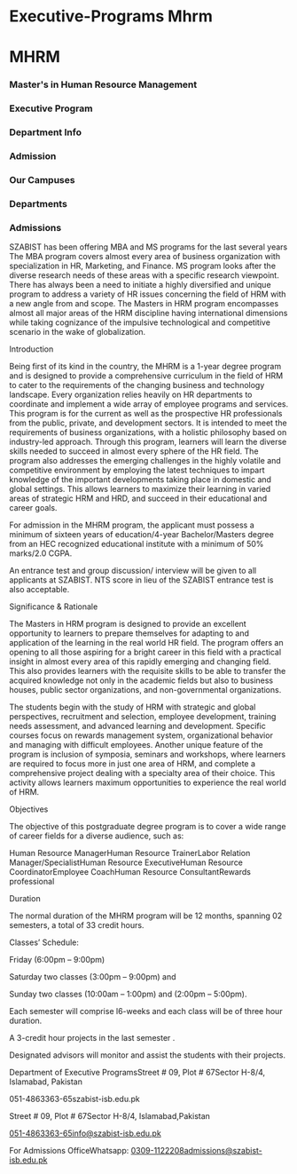 # Executive-Programs Mhrm

# MHRM

### Master's in Human Resource Management

### Executive Program

### Department Info

### Admission

### Our Campuses

### Departments

### Admissions

SZABIST has been offering MBA and MS programs for the last several years The MBA program covers almost every area of business organization with specialization in HR, Marketing, and Finance. MS program looks after the diverse research needs of these areas with a specific research viewpoint. There has always been a need to initiate a highly diversified and unique program to address a variety of HR issues concerning the field of HRM with a new angle from and scope. The Masters in HRM program encompasses almost all major areas of the HRM discipline having international dimensions while taking cognizance of the impulsive technological and competitive scenario in the wake of globalization.

Introduction

Being first of its kind in the country, the MHRM is a 1-year degree program and is designed to provide a comprehensive curriculum in the field of HRM to cater to the requirements of the changing business and technology landscape. Every organization relies heavily on HR departments to coordinate and implement a wide array of employee programs and services. This program is for the current as well as the prospective HR professionals from the public, private, and development sectors. It is intended to meet the requirements of business organizations, with a holistic philosophy based on industry-led approach. Through this program, learners will learn the diverse skills needed to succeed in almost every sphere of the HR field. The program also addresses the emerging challenges in the highly volatile and competitive environment by employing the latest techniques to impart knowledge of the important developments taking place in domestic and global settings. This allows learners to maximize their learning in varied areas of strategic HRM and HRD, and succeed in their educational and career goals.

For admission in the MHRM program, the applicant must possess a minimum of sixteen years of education/4-year Bachelor/Masters degree from an HEC recognized educational institute with a minimum of 50% marks/2.0 CGPA.

An entrance test and group discussion/ interview will be given to all applicants at SZABIST. NTS score in lieu of the SZABIST entrance test is also acceptable.

Significance & Rationale

The Masters in HRM program is designed to provide an excellent opportunity to learners to prepare themselves for adapting to and application of the learning in the real world HR field. The program offers an opening to all those aspiring for a bright career in this field with a practical insight in almost every area of this rapidly emerging and changing field. This also provides learners with the requisite skills to be able to transfer the acquired knowledge not only in the academic fields but also to business houses, public sector organizations, and non-governmental organizations.

The students begin with the study of HRM with strategic and global perspectives, recruitment and selection, employee development, training needs assessment, and advanced learning and development. Specific courses focus on rewards management system, organizational behavior and managing with difficult employees. Another unique feature of the program is inclusion of symposia, seminars and workshops, where learners are required to focus more in just one area of HRM, and complete a comprehensive project dealing with a specialty area of their choice. This activity allows learners maximum opportunities to experience the real world of HRM.

Objectives

The objective of this postgraduate degree program is to cover a wide range of career fields for a diverse audience, such as:

Human Resource ManagerHuman Resource TrainerLabor Relation Manager/SpecialistHuman Resource ExecutiveHuman Resource CoordinatorEmployee CoachHuman Resource ConsultantRewards professional

Duration

The normal duration of the MHRM program will be 12 months, spanning 02 semesters, a total of 33 credit hours.

Classes’ Schedule:

Friday (6:00pm – 9:00pm)

Saturday two classes (3:00pm – 9:00pm) and

Sunday two classes (10:00am – 1:00pm) and (2:00pm – 5:00pm).

Each semester will comprise l6-weeks and each class will be of three hour duration.

A 3-credit hour projects in the last semester .

Designated advisors will monitor and assist the students with their projects.

Department of Executive ProgramsStreet # 09, Plot # 67Sector H-8/4, Islamabad, Pakistan

051-4863363-65szabist-isb.edu.pk

Street # 09, Plot # 67Sector H-8/4, Islamabad,Pakistan

051-4863363-65info@szabist-isb.edu.pk

For Admissions OfficeWhatsapp: 0309-1122208admissions@szabist-isb.edu.pk

